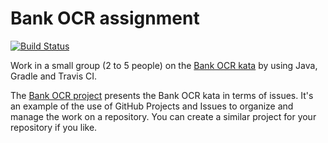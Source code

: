 # Bank OCR assignment

[![Build Status](https://circleci.com/gh/riccardozulla/Bank-OCR-assignment/tree/circleci-project-setup.svg?style=svg)](https://app.circleci.com/pipelines/github/riccardozulla/Bank-OCR-assignment?branch=circleci-project-setup)

Work in a small group (2 to 5 people) on the [Bank OCR kata](http://codingdojo.org/kata/BankOCR/) by using Java, Gradle and Travis CI.

The [Bank OCR project](https://github.com/dario-campagna/bank-ocr-assignment/projects/1) presents the Bank OCR kata in terms of issues. It's an example of the use of GitHub Projects and Issues to organize and manage the work on a repository. You can create a similar project for your repository if you like.
